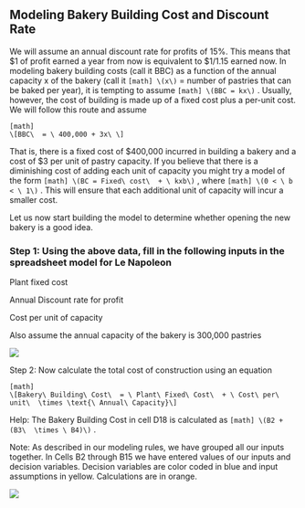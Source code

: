 ## Modeling Bakery Building Cost and Discount Rate

We will assume an annual discount rate for profits of 15%. This means that $1 of profit earned a year from now is equivalent to $1/1.15 earned now. In modeling bakery building costs (call it BBC) as a function of the annual capacity x of the bakery (call it 
`
[math]
\(x\)
`
 = number of pastries that can be baked per year), it is tempting to assume 
`
[math]
\(BBC = kx\)
`
. Usually, however, the cost of building is made up of a fixed cost plus a per-unit cost. We will follow this route and assume


```
[math]
\[BBC\  = \ 400,000 + 3x\ \]
```

That is, there is a fixed cost of $400,000 incurred in building a bakery and a cost of $3 per unit of pastry capacity. If you believe that there is a diminishing cost of adding each unit of capacity you might try a model of the form 
`
[math]
\(BC = Fixed\ cost\  + \ kxb\)
`
 , where 
`
[math]
\(0 < \ b < \ 1\)
`
. This will ensure that each additional unit of capacity will incur a smaller cost.

Let us now start building the model to determine whether opening the new bakery is a good idea.

### Step 1: Using the above data, fill in the following inputs in the spreadsheet model for Le Napoleon

Plant fixed cost

Annual Discount rate for profit

Cost per unit of capacity

Also assume the annual capacity of the bakery is 300,000 pastries

![](./Chapter_6_Building_A_Model/media/09_Modeling_Bakery_Building_Cost_And_Discount_Rate/image1.png)

Step 2: Now calculate the total cost of construction using an equation


```
[math]
\[Bakery\ Building\ Cost\  = \ Plant\ Fixed\ Cost\  + \ Cost\ per\ unit\  \times \text{\ Annual\ Capacity}\]
```

Help: The Bakery Building Cost in cell D18 is calculated as 
`
[math]
\(B2 + (B3\  \times \ B4)\)
`
.

Note: As described in our modeling rules, we have grouped all our inputs together. In Cells B2 through B15 we have entered values of our inputs and decision variables. Decision variables are color coded in blue and input assumptions in yellow. Calculations are in orange.

![](./Chapter_6_Building_A_Model/media/09_Modeling_Bakery_Building_Cost_And_Discount_Rate/image2.png)
